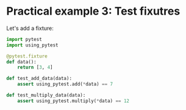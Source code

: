 # Practical example 3: Test fixutres

Let's add a fixture:

```python tests/test_using_pytest.py
import pytest
import using_pytest

@pytest.fixture
def data():
    return [3, 4]

def test_add_data(data):
    assert using_pytest.add(*data) == 7

def test_multiply_data(data):
    assert using_pytest.multiply(*data) == 12
```
